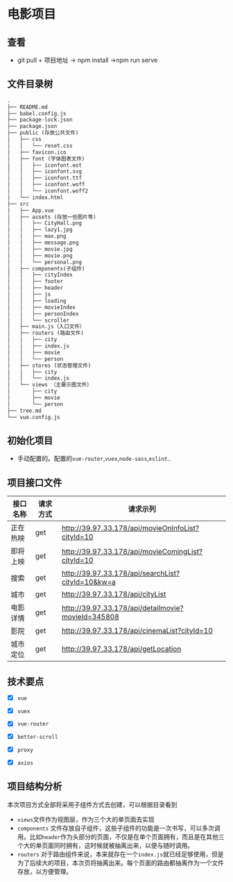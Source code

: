 # 电影项目

## 查看
- git pull + 项目地址 -> npm install ->npm run serve

## 文件目录树
```md
.
├── README.md
├── babel.config.js
├── package-lock.json
├── package.json
├── public (存放公共文件)
│   ├── css
│   │   └── reset.css
│   ├── favicon.ico
│   ├── font (字体图表文件)
│   │   ├── iconfont.eot
│   │   ├── iconfont.svg
│   │   ├── iconfont.ttf
│   │   ├── iconfont.woff
│   │   └── iconfont.woff2
│   └── index.html
├── src
│   ├── App.vue
│   ├── assets (存放一些图片等)
│   │   ├── CityHall.png
│   │   ├── lazy1.jpg
│   │   ├── max.png
│   │   ├── message.png
│   │   ├── movie.jpg
│   │   ├── movie.png
│   │   └── personal.png
│   ├── components(子组件)
│   │   ├── cityIndex
│   │   ├── footer
│   │   ├── header
│   │   ├── js
│   │   ├── loading
│   │   ├── movieIndex
│   │   ├── personIndex
│   │   └── scroller
│   ├── main.js（入口文件）
│   ├── routers (路由文件)
│   │   ├── city
│   │   ├── index.js
│   │   ├── movie
│   │   └── person
│   ├── stores (状态管理文件)
│   │   ├── city
│   │   └── index.js
│   └── views （主要示图文件）
│       ├── city
│       ├── movie
│       └── person
├── tree.md
└── vue.config.js
```

## 初始化项目 

- 手动配置的。配置的`vue-router`,`vuex`,`node-sass`,`eslint`..


<!-- ## 页面展示

<figure class="third">

<img src="https://github.com/yaogengzhu/maioyan/blob/master/showImage/p1.png?raw=true" width=200 height=400 alt="图1">
<img src="https://github.com/yaogengzhu/maioyan/blob/master/showImage/p2.png?raw=true" width=200 height=400 alt="图2">
<img src="https://github.com/yaogengzhu/maioyan/blob/master/showImage/p3.png?raw=true" width=200 height=400 alt="图3">

</figure>

<figure class="third">

<img src="https://github.com/yaogengzhu/maioyan/blob/master/showImage/p4.png?raw=true" width=200 height=400 alt="图4">
<img src="https://github.com/yaogengzhu/maioyan/blob/master/showImage/p5.png?raw=true" width=200 height=400 alt="图5">
<img src="https://github.com/yaogengzhu/maioyan/blob/master/showImage/p6.png?raw=true" width=200 height=400 alt="图6">

</figure>

<figure class="two">

<img src="https://github.com/yaogengzhu/maioyan/blob/master/showImage/p7.png?raw=true" width=200 height=400 alt="图7">
<img src="https://github.com/yaogengzhu/maioyan/blob/master/showImage/p8.png?raw=true" width=200 height=400 alt="图8">

</figure > -->



## 项目接口文件 
  | 接口名称 | 请求方式 | 请求示列 |
  | --- | ---- | ---- |
  | 正在热映 | get | http://39.97.33.178/api/movieOnInfoList?cityId=10 |
  | 即将上映 | get | http://39.97.33.178/api/movieComingList?cityId=10 |
  | 搜索 | get | http://39.97.33.178/api/searchList?cityId=10&kw=a |
  | 城市 | get | http://39.97.33.178/api/cityList |
  | 电影详情 | get | http://39.97.33.178/api/detailmovie?movieId=345808 |
  | 影院 | get | http://39.97.33.178/api/cinemaList?cityId=10 |
  | 城市定位 | get | http://39.97.33.178/api/getLocation |

## 技术要点
- [x] `vue`
- [x] `vuex`
- [x] `vue-router`
- [x] `better-scroll`
- [x] `proxy`
- [x] `axios`


## 项目结构分析
本次项目方式全部将采用子组件方式去创建，可以根据目录看到
- `views`文件作为视图层，作为三个大的单页面去实现
- `components` 文件存放自子组件，这些子组件的功能是一次书写，可以多次调用。比如`header`作为头部分的页面，不仅是在单个页面拥有，而且是在其他三个大的单页面同时拥有，这时候就被抽离出来，以便与随时调用。
- `routers` 对于路由组件来说，本来就存在一个`index.js`就已经足够使用，但是为了后续大的项目，本次页将抽离出来。每个页面的路由都抽离作为一个文件存放，以方便管理。
